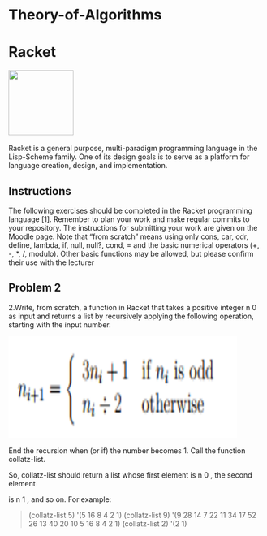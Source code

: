 # Theory-of-Algorithms

# Racket

<a href="https://racket-lang.org/" ><img src="https://racket-lang.org/img/racket-logo.svg" width="128" height="128"></a>

Racket is a general purpose, multi-paradigm programming language in the Lisp-Scheme family. One of its design goals is to serve as a platform for language creation, design, and implementation.

## Instructions
The following exercises should be completed in the Racket programming language [1].
Remember to plan your work and make regular commits to your repository. The instructions
for submitting your work are given on the Moodle page. Note that “from scratch”
means using only cons, car, cdr, define, lambda, if, null, null?, cond, = and the
basic numerical operators (+, -, *, /, modulo). Other basic functions may be allowed,
but please confirm their use with the lecturer

## Problem 2
2.Write, from scratch, a function in Racket that takes a positive integer n 0 as input
and returns a list by recursively applying the following operation, starting with the
input number.

<img src="https://github.com/gtonra89/Theory-of-Algorithms/blob/master/Problem%202/Selection_001.png" width="450" height="200"/>

End the recursion when (or if) the number becomes 1. Call the function collatz-list.

So, collatz-list should return a list whose first element is n 0 , the second element

is n 1 , and so on. For example:
> (collatz-list 5)
'(5 16 8 4 2 1)
> (collatz-list 9)
'(9 28 14 7 22 11 34 17 52 26 13 40 20 10 5 16 8 4 2 1)
> (collatz-list 2)
'(2 1)

